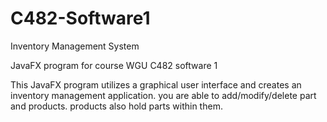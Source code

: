 # C482-Software1
Inventory Management System


JavaFX program for course WGU C482 software 1

This JavaFX program utilizes a graphical user interface and creates an inventory management application.  you are able to add/modify/delete part and products.  products also hold
parts within them.
